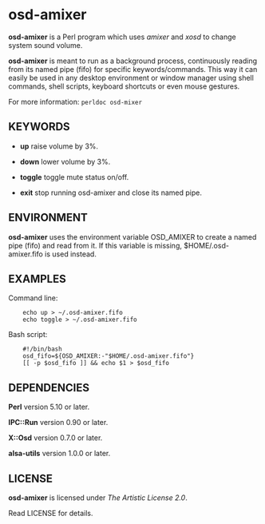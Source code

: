 osd-amixer
==========
**osd-amixer** is a Perl program which uses _amixer_ and _xosd_ to change system sound volume.

**osd-amixer** is meant to run as a background process, continuously reading from its named pipe (fifo) for specific keywords/commands. This way it can easily be used in any desktop environment or window manager using shell commands, shell scripts, keyboard shortcuts or even mouse gestures.

For more information: `perldoc osd-mixer`

KEYWORDS
--------
* **up** raise volume by 3%.

* **down** lower volume by 3%.

* **toggle** toggle mute status on/off.

* **exit** stop running osd-amixer and close its named pipe.

ENVIRONMENT
-----------
**osd-amixer** uses the environment variable OSD_AMIXER to create a named pipe (fifo) and read from it. If this variable is missing, $HOME/.osd-amixer.fifo is used instead.

EXAMPLES
--------
Command line:
```shell
    echo up > ~/.osd-amixer.fifo
    echo toggle > ~/.osd-amixer.fifo
```
Bash script:
```shell
    #!/bin/bash
    osd_fifo=${OSD_AMIXER:-"$HOME/.osd-amixer.fifo"}
    [[ -p $osd_fifo ]] && echo $1 > $osd_fifo
  ```

DEPENDENCIES
------------
**Perl** version 5.10 or later.

**IPC::Run** version 0.90 or later.

**X::Osd** version 0.7.0 or later.

**alsa-utils** version 1.0.0 or later.


LICENSE
-------
**osd-amixer** is licensed under _The Artistic License 2.0_.

Read LICENSE for details.
